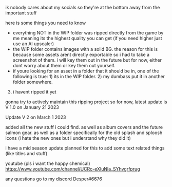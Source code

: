ik nobody cares about my socials so they're at the bottom away from the important stuff

here is some things you need to know
- everything NOT in the WIP folder was ripped directly from the game by me meaning its the highest quality you can get (if you need higher just use an AI upscaler)
- the WIP folder contains images with a solid BG. the reason for this is because some assets arent directly exportable so i had to take a screenshot of them. i will key them 
out in the future but for now, either dont worry about them or key them out yourself.
- if youre looking for an asset in a folder that it should be in, one of the following is true: 1) its in the WIP folder. 2) my dumbass put it in another folder somewhere.
3) i havent ripped it yet

gonna try to actively maintain this ripping project so for now, latest update is V 1.0 on January 21 2023




Update V 2 on March 1 2023

added all the new stuff i could find. as well as album covers and the future salmon gear. as well as a folder specifically for the old splash and sploosh icons (i hate the new ones but i understand why they did it)


i have a mid season update planned for this to add some text related things (like titles and stuff)


youtube (pls i want the happy chemical) https://www.youtube.com/channel/UCRc-eXIuNla_SYhvgrfprug

any questions go to my discord Desper#6676
